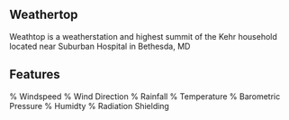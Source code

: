 ## Weathertop
Weathtop is a weatherstation and highest summit of the Kehr household located near Suburban Hospital in Bethesda, MD

## Features
% Windspeed
% Wind Direction
% Rainfall
% Temperature
% Barometric Pressure
% Humidty
% Radiation Shielding
